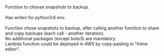 <br>Function to choose snapshots to backup.</br>
<br>Has writen for python3.6 env.</br>
<br>Function chose snapshots to backup, after calling another function to share and copy backups (each call - another iteration).
<br>No additional packages (except boto3) are mandatory.</br>
Lambda function could be deployed in AWS by copy-pasting in "Inline editor".</br>